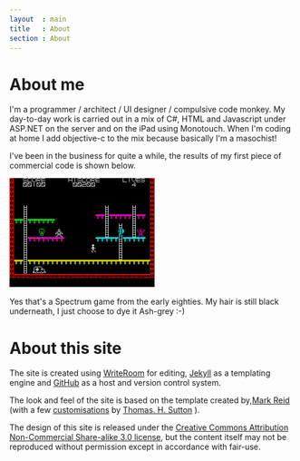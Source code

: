 ```yaml
---
layout  : main
title   : About
section : About
---
```

 
About me
========

I'm a programmer / architect / UI designer / compulsive code monkey. My day-to-day work is carried out in a mix of C#, HTML and Javascript under ASP.NET on the server and on the iPad using Monotouch. When I'm coding at home I add objective-c to the mix because basically I'm a masochist!

I've been in the business for quite a while, the results of my first piece of commercial code is shown below.


<img src="firemanfred.gif" alt="Screenshot of spectrum game: Fireman Fred" class="screenShot"/>


Yes that's a Spectrum game from the early eighties. My hair is still black underneath, I just choose to dye it Ash-grey :-)

About this site
===============

The site is created using [WriteRoom][wr] for editing, [Jekyll][jk] as a templating engine and [GitHub][db] as a host and version control system.

The look and feel of the site is based on the template created by,[Mark Reid][mr] (with a few [customisations][pcr] by [Thomas. H. Sutton][pcr] ).

The design of this site is released under the [Creative Commons Attribution Non-Commercial Share-alike 3.0 license][cc], but the content itself may not be reproduced without permission except in accordance with fair-use.

[cc]: http://creativecommons.org/licenses/by-nc-sa/3.0/
[md]: http://daringfireball.net/projects/markdown/
[pcr]: http://github.com/thsutton/passingcuriosity.com
[tm]: http://macromates.com/
[vim]: http://www.vim.org/
[jk]: http://jekyllrb.com/
[mr]: http://mark.reid.name/
[wr]: http://www.hogbaysoftware.com/products/writeroom
[db]: https://github.com/davidblackuk/davidblackuk.github.com
